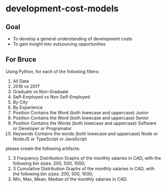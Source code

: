 # development-cost-models

## Goal

- To develop a general understanding of development costs
- To gain insight into outsourcing opportunities

## For Bruce

Using Python, for each of the following filters:

1. All Data
2. 2016 vs 2017
3. Graduate vs Non-Graduate
4. Self-Employed vs Non Self-Employed
5. By City
6. By Experience
7. Position Contains the Word (both lowecase and uppercase) Junior
8. Position Contains the Word (both lowecase and uppercase) Senior
9. Position Contains the Words (both lowecase and uppercase) Software or Developer or Programator
10. Keywords Contains the words (both lowecase and uppercase) Node or NodeJS or TypeScript or JavaScript

please create the following artifacts:

1. 3 Frequency Distribution Graphs of the monthly salaries in CAD, with the following bin sizes: 200, 500, 1000;
2. 3 Cumulative Distribution Graphs of the monthly salaries in CAD, with the following bin sizes: 200, 500, 1000;
3. Min, Max, Mean, Median of the monthly salaries in CAD.
